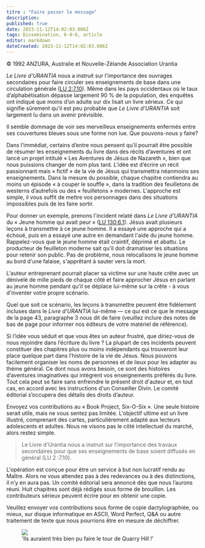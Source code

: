 ```yaml
---
titre : "Faire passer le message"
description: 
published: true
date: 2023-11-12T14:02:03.086Z
tags: Dissemination, 6-0-6, article
editor: markdown
dateCreated: 2023-11-12T14:02:03.086Z
---
```


<p class="v-card v-sheet theme--light gray lighten-3 px-2 py-1">© 1992 ANZURA, Australie et Nouvelle-Zélande Association Urantia</p>


_Le Livre d'URANTIA_ nous a instruit sur l'importance des ouvrages secondaires pour faire circuler ses enseignements de base dans une circulation générale ([LU 2:7.10](/fr/The_Urantia_Book/2#p7_10)). Même dans les pays occidentaux où le taux d’alphabétisation dépasse largement 90 % de la population, des enquêtes ont indiqué que moins d’un adulte sur dix lisait un livre sérieux. Ce qui signifie sûrement qu'il est peu probable que _Le Livre d'URANTIA_ soit largement lu dans un avenir prévisible.

Il semble dommage de voir ses merveilleux enseignements enfermés entre ses couvertures bleues sous une forme non lue. Que pouvons-nous y faire?

Dans l’immédiat, certains d’entre nous pensent qu’il pourrait être possible de résumer les enseignements du livre dans des récits d’aventures et ont lancé un projet intitulé « Les Aventures de Jésus de Nazareth », bien que nous puissions changer de nom plus tard. L’idée est d’écrire un récit passionnant mais « fictif » de la vie de Jésus qui transmettra néanmoins ses enseignements. Dans la mesure du possible, chaque chapitre contiendra au moins un épisode « à couper le souffle », dans la tradition des feuilletons de westerns d’autrefois ou des « feuilletons » modernes. L'approche est simple, il vous suffit de mettre vos personnages dans des situations impossibles puis de les faire sortir.

Pour donner un exemple, prenons l'incident relaté dans _Le Livre d'URANTIA_ du « Jeune homme qui avait peur » ([LU 130:6.1](/fr/The_Urantia_Book/130#p6_1)). Jésus avait plusieurs leçons à transmettre à ce jeune homme. Il a essayé une approche qui a échoué, puis en a essayé une autre en demandant l'aide du jeune homme. Rappelez-vous que le jeune homme était craintif, déprimé et abattu. Le producteur de feuilleton moderne sait qu'il doit dramatiser les situations pour retenir son public. Pas de problème, nous relocalisons le jeune homme au bord d'une falaise, s'apprêtant à sauter vers la mort.

L'auteur entreprenant pourrait placer sa victime sur une haute crête avec un dénivelé de mille pieds de chaque côté et faire approcher Jésus en parlant au jeune homme pendant qu'il se déplace lui-même sur la crête - à vous d'inventer votre propre scénario.

Quel que soit ce scénario, les leçons à transmettre peuvent être fidèlement incluses dans le _Livre d'URANTIA_ lui-même — ce qui est ce que le message de la page 43, paragraphe 3 nous dit de faire (veuillez inclure des notes de bas de page pour informer nos éditeurs de votre matériel de référence).

Si l’idée vous séduit et que vous êtes un auteur frustré, que diriez-vous de nous rejoindre dans l’écriture du livre ? La plupart de ces incidents peuvent constituer des chapitres plus ou moins indépendants qui trouveront leur place quelque part dans l’histoire de la vie de Jésus. Nous pouvons facilement organiser les noms de personnes et de lieux pour les adapter au thème général. Ce dont nous avons besoin, ce sont des histoires d’aventures imaginatives qui intègrent vos enseignements préférés du livre. Tout cela peut se faire sans enfreindre le présent droit d'auteur et, en tout cas, en accord avec les instructions d'un Conseiller Divin. Le comité éditorial s’occupera des détails des droits d’auteur.

Envoyez vos contributions au « Book Project, Six-O-Six ». Une seule histoire serait utile, mais ne vous sentez pas limitée. L'objectif ultime est un livre illustré, comprenant des cartes, particulièrement adapté aux lecteurs adolescents et adultes. Nous ne visons pas le côté intellectuel du marché, alors restez simple.

> Le Livre d'Urantia nous a instruit sur l'importance des travaux secondaires pour que ses enseignements de base soient diffusés en général (LU 2 :7.10).

L'opération est conçue pour être un service à but non lucratif rendu au Maître. Alors ne vous attendez pas à des redevances ou à des distinctions, il n’y en aura pas. Un comité éditorial sera annoncé dès que nous l’aurons réuni. Huit chapitres sont déjà rédigés sous forme de brouillon. Les contributeurs sérieux peuvent écrire pour en obtenir une copie.

Veuillez envoyer vos contributions sous forme de copie dactylographiée, ou mieux, sur disque informatique en ASCII, Word Perfect, Q\&A ou autre traitement de texte que nous pourrions être en mesure de déchiffrer.

<figure id="Figure_2" class="image urantiapedia" alt="cars">
<img src="/image/article/606/cars.jpg">
<figcaption>'Ils auraient très bien pu faire le tour de Quarry Hill !'</figcaption>
</figure>

